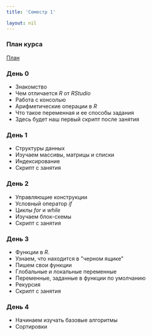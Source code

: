 ```yaml
---
title: 'Семестр 1'

layout: nil
---
```

### План курса
[План](https://MidiukinM.github.io/R_for_RANEPA/scripts/sem_1/plan/plan.html)
### День 0

* Знакомство
* Чем отличается _R_ от _RStudio_
* Работа с консолью
* Арифметические операции в _R_
* Что такое переменная и ее способы задания
* Здесь будет наш первый скрипт после занятия

### День 1

* Структуры данных
* Изучаем массивы, матрицы и списки
* Индексирование
* Скрипт с занятия

### День 2

* Управляющие конструкции
* Условный оператор _if_
* Циклы _for_ и _while_
* Изучаем блок-схемы
* Скрипт с занятия

### День 3

* Функции в _R_.
* Узнаем, что находится в "черном ящике"
* Пишем свои функции
* Глобальные и локальные переменные
* Переменные, заданные в функции по умолчанию
* Рекурсия
* Скрипт с занятия

### День 4

* Начинаем изучать базовые алгоритмы
* Сортировки
